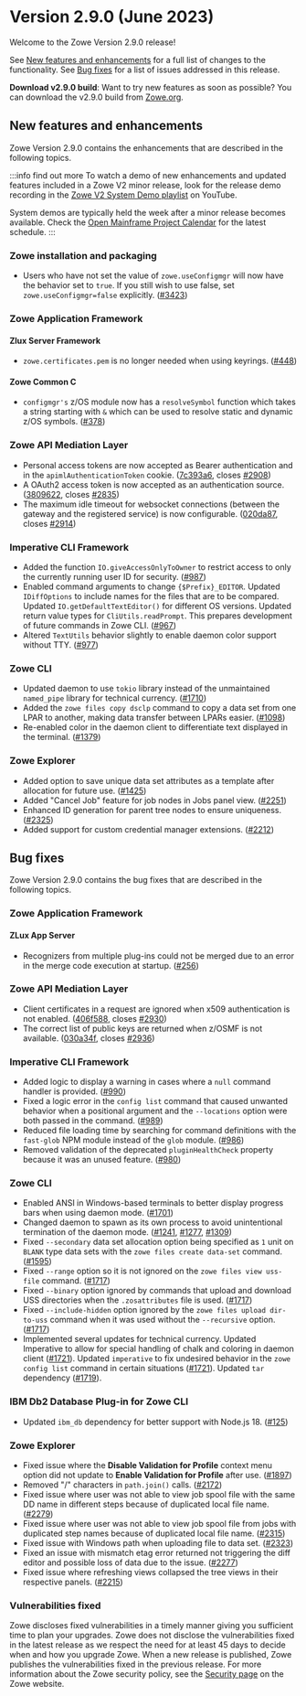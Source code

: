 # Version 2.9.0 (June 2023)

Welcome to the Zowe Version 2.9.0 release!

See [New features and enhancements](#new-features-and-enhancements) for a full list of changes to the functionality. See [Bug fixes](#bug-fixes) for a list of issues addressed in this release.

**Download v2.9.0 build**: Want to try new features as soon as possible? You can download the v2.9.0 build from [Zowe.org](https://www.zowe.org/download.html).

## New features and enhancements

Zowe Version 2.9.0 contains the enhancements that are described in the following topics.

:::info find out more
To watch a demo of new enhancements and updated features included in a Zowe V2 minor release, look for the release demo recording in the [Zowe V2 System Demo playlist](https://www.youtube.com/playlist?list=PL8REpLGaY9QGjSTAqZaWxLG_g-jW1qGmo) on YouTube.

System demos are typically held the week after a minor release becomes available. Check the [Open Mainframe Project Calendar](https://zoom-lfx.platform.linuxfoundation.org/meetings/zowe) for the latest schedule.
:::

### Zowe installation and packaging
* Users who have not set the value of `zowe.useConfigmgr` will now have the behavior set to `true`. If you still wish to use false, set `zowe.useConfigmgr=false` explicitly. ([#3423](https://github.com/zowe/zowe-install-packaging/pull/3423))

### Zowe Application Framework
#### Zlux Server Framework
* `zowe.certificates.pem` is no longer needed when using keyrings. ([#448](https://github.com/zowe/zlux-server-framework/pull/448))

#### Zowe Common C
* `configmgr's` z/OS module now has a `resolveSymbol` function which takes a string starting with `&` which can be used to resolve static and dynamic z/OS symbols. ([#378](https://github.com/zowe/zowe-common-c/pull/378))
### Zowe API Mediation Layer

* Personal access tokens are now accepted as Bearer authentication and in the `apimlAuthenticationToken` cookie. ([7c393a6](https://github.com/zowe/api-layer/commit/7c393a6), closes [#2908](https://github.com/zowe/api-layer/issues/2908))
* A OAuth2 access token is now accepted as an authentication source. ([3809622](https://github.com/zowe/api-layer/commit/3809622), closes [#2835](https://github.com/zowe/api-layer/issues/2835))
* The maximum idle timeout for websocket connections (between the gateway and the registered service) is now configurable. ([020da87](https://github.com/zowe/api-layer/commit/020da87), closes [#2914](https://github.com/zowe/api-layer/issues/2914))
### Imperative CLI Framework

- Added the function `IO.giveAccessOnlyToOwner` to restrict access to only the currently running user ID for security. ([#987](https://github.com/zowe/imperative/pull/987))
- Enabled command arguments to change `{$Prefix}_EDITOR`. Updated `IDiffOptions` to include names for the files that are to be compared. Updated `IO.getDefaultTextEditor()` for different OS versions. Updated return value types for `CliUtils.readPrompt`. This prepares development of future commands in Zowe CLI. ([#967](https://github.com/zowe/imperative/pull/967))
- Altered `TextUtils` behavior slightly to enable daemon color support without TTY. ([#977](https://github.com/zowe/imperative/pull/977))

### Zowe CLI

- Updated daemon to use `tokio` library instead of the unmaintained `named_pipe` library for technical currency. ([#1710](https://github.com/zowe/zowe-cli/pull/1710))
- Added the `zowe files copy dsclp` command to copy a data set from one LPAR to another, making data transfer between LPARs easier. ([#1098](https://github.com/zowe/zowe-cli/issues/1098))
- Re-enabled color in the daemon client to differentiate text displayed in the terminal. ([#1379](https://github.com/zowe/zowe-cli/issues/1379))

### Zowe Explorer

- Added option to save unique data set attributes as a template after allocation for future use. ([#1425](https://github.com/zowe/zowe-explorer-vscode/issues/1425))
- Added "Cancel Job" feature for job nodes in Jobs panel view. ([#2251](https://github.com/zowe/zowe-explorer-vscode/issues/2251))
- Enhanced ID generation for parent tree nodes to ensure uniqueness. ([#2325](https://github.com/zowe/zowe-explorer-vscode/pull/2325))
- Added support for custom credential manager extensions. ([#2212](https://github.com/zowe/zowe-explorer-vscode/issues/2212))

## Bug fixes

Zowe Version 2.9.0 contains the bug fixes that are described in the following topics.

### Zowe Application Framework
#### ZLux App Server
* Recognizers from multiple plug-ins could not be merged due to an error in the merge code execution at startup. ([#256](https://github.com/zowe/zlux-app-server/pull/256))

### Zowe API Mediation Layer

* Client certificates in a request are ignored when x509 authentication is not enabled. ([406f588](https://github.com/zowe/api-layer/commit/406f588), closes [#2930](https://github.com/zowe/api-layer/issues/2930))
* The correct list of public keys are returned when z/OSMF is not available. ([030a34f](https://github.com/zowe/api-layer/commit/030a34f), closes [#2936](https://github.com/zowe/api-layer/issues/2936))
### Imperative CLI Framework

- Added logic to display a warning in cases where a `null` command handler is provided. ([#990](https://github.com/zowe/imperative/pull/990))
- Fixed a logic error in the `config list` command that caused unwanted behavior when a positional argument and the `--locations` option were both passed in the command. ([#989](https://github.com/zowe/imperative/pull/989))
- Reduced file loading time by searching for command definitions with the `fast-glob` NPM module instead of the `glob` module. ([#986](https://github.com/zowe/imperative/pull/986))
- Removed validation of the deprecated `pluginHealthCheck` property because it was an unused feature. ([#980](https://github.com/zowe/imperative/issues/980))

### Zowe CLI

- Enabled ANSI in Windows-based terminals to better display progress bars when using daemon mode. ([#1701](https://github.com/zowe/zowe-cli/issues/1701))
- Changed daemon to spawn as its own process to avoid unintentional termination of the daemon mode. ([#1241](https://github.com/zowe/zowe-cli/issues/1241), [#1277](https://github.com/zowe/zowe-cli/issues/1277), [#1309](https://github.com/zowe/zowe-cli/issues/1309))
- Fixed `--secondary` data set allocation option being specified as `1` unit on `BLANK` type data sets with the `zowe files create data-set` command. ([#1595](https://github.com/zowe/zowe-cli/issues/1595))
- Fixed `--range` option so it is not ignored on the `zowe files view uss-file` command. ([#1717](https://github.com/zowe/zowe-cli/pull/1717))
- Fixed `--binary` option ignored by commands that upload and download USS directories when the `.zosattributes` file is used. ([#1717](https://github.com/zowe/zowe-cli/pull/1717))
- Fixed `--include-hidden` option ignored by the `zowe files upload dir-to-uss` command when it was used without the `--recursive` option. ([#1717](https://github.com/zowe/zowe-cli/pull/1717))
- Implemented several updates for technical currency. Updated Imperative to allow for special handling of chalk and coloring in daemon client ([#1721](https://github.com/zowe/zowe-cli/pull/1721)). Updated `imperative` to fix undesired behavior in the `zowe config list` command in certain situations ([#1721](https://github.com/zowe/zowe-cli/pull/1721)). Updated `tar` dependency ([#1719](https://github.com/zowe/zowe-cli/pull/1719)).

### IBM Db2 Database Plug-in for Zowe CLI

- Updated `ibm_db` dependency for better support with Node.js 18. ([#125](https://github.com/zowe/zowe-cli-db2-plugin/pull/125))

### Zowe Explorer

- Fixed issue where the **Disable Validation for Profile** context menu option did not update to **Enable Validation for Profile** after use. ([#1897](https://github.com/zowe/zowe-explorer-vscode/issues/1897))
- Removed "/" characters in `path.join()` calls. ([#2172](https://github.com/zowe/zowe-explorer-vscode/issues/2172))
- Fixed issue where user was not able to view job spool file with the same DD name in different steps because of duplicated local file name. ([#2279](https://github.com/zowe/zowe-explorer-vscode/issues/2279))
- Fixed issue where user was not able to view job spool file from jobs with duplicated step names because of duplicated local file name. ([#2315](https://github.com/zowe/zowe-explorer-vscode/issues/2315))
- Fixed issue with Windows path when uploading file to data set. ([#2323](https://github.com/zowe/zowe-explorer-vscode/issues/2323))
- Fixed an issue with mismatch etag error returned not triggering the diff editor and possible loss of data due to the issue. ([#2277](https://github.com/zowe/zowe-explorer-vscode/issues/2277))
- Fixed issue where refreshing views collapsed the tree views in their respective panels. ([#2215](https://github.com/zowe/zowe-explorer-vscode/issues/2215))

### Vulnerabilities fixed

Zowe discloses fixed vulnerabilities in a timely manner giving you sufficient time to plan your upgrades. Zowe does not disclose the vulnerabilities fixed in the latest release as we respect the need for at least 45 days to decide when and how you upgrade Zowe. When a new release is published, Zowe publishes the vulnerabilities fixed in the previous release. For more information about the Zowe security policy, see the [Security page](https://www.zowe.org/security.html) on the Zowe website.
